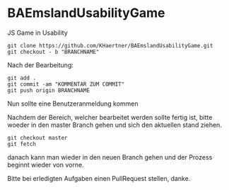 BAEmslandUsabilityGame
======================

JS Game in Usability

```
git clone https://github.com/KHaertner/BAEmslandUsabilityGame.git
git checkout - b "BRANCHNAME"
```

Nach der Bearbeitung:

```
git add .
git commit -am "KOMMENTAR ZUM COMMIT"
git push origin BRANCHNAME
```

Nun sollte eine Benutzeranmeldung kommen

Nachdem der Bereich, welcher bearbeitet werden sollte fertig ist, bitte woeder in den master Branch gehen und sich den aktuellen stand ziehen.

```
git checkout master
git fetch
```

danach kann man wieder in den neuen Branch gehen und der Prozess beginnt wieder von vorne.

Bitte bei erledigten Aufgaben einen PullRequest stellen, danke.
